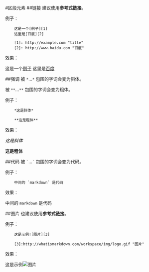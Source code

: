 #区段元素
##链接
建议使用**参考式链接**。

例子：

        这是一个[例子][1]
        这里是[百度][2]
        
        [1]: http://example.com "title"
        [2]: http://www.baidu.com "百度"

效果：

这是一个[例子][1]
这里是[百度][2]
        
[1]: http://example.com "title"
[2]: http://www.baidu.com "百度"

##强调
被 `*`...`*` 包围的字词会变为斜体。

被 `**`...`**` 包围的字词会变为粗体。

例子：

        *这是斜体*

        **这是粗体**

效果：

*这是斜体*

**这是粗体**

##代码
被 `` ` ``...`` ` `` 包围的字词会变为代码。

例子：

        中间的 `markdown` 是代码

效果：


中间的 `markdown` 是代码

##图片
也建议使用**参考式链接**。

例子：

        这是示例![图片][3]

        [3]:http://whatismarkdown.com/workspace/img/logo.gif "图片"

效果：

这是示例![图片][3]

[3]:http://whatismarkdown.com/workspace/img/logo.gif "图片"
